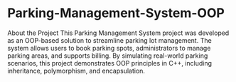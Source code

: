 # Parking-Management-System-OOP

About the Project
This Parking Management System project was developed as an OOP-based solution to streamline parking lot management. The system allows users to book parking spots, administrators to manage parking areas, and supports billing. By simulating real-world parking scenarios, this project demonstrates OOP principles in C++, including inheritance, polymorphism, and encapsulation.
